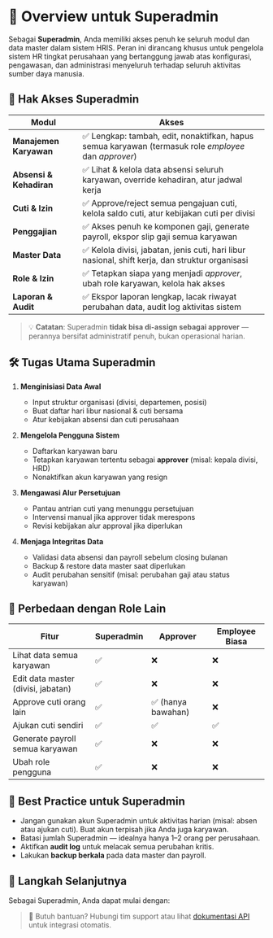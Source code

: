 # 👑 Overview untuk Superadmin

Sebagai **Superadmin**, Anda memiliki akses penuh ke seluruh modul dan data master dalam sistem HRIS. Peran ini dirancang khusus untuk pengelola sistem HR tingkat perusahaan yang bertanggung jawab atas konfigurasi, pengawasan, dan administrasi menyeluruh terhadap seluruh aktivitas sumber daya manusia.

## 🔑 Hak Akses Superadmin

| Modul | Akses |
|-------|--------|
| **Manajemen Karyawan** | ✅ Lengkap: tambah, edit, nonaktifkan, hapus semua karyawan (termasuk role *employee* dan *approver*) |
| **Absensi & Kehadiran** | ✅ Lihat & kelola data absensi seluruh karyawan, override kehadiran, atur jadwal kerja |
| **Cuti & Izin** | ✅ Approve/reject semua pengajuan cuti, kelola saldo cuti, atur kebijakan cuti per divisi |
| **Penggajian** | ✅ Akses penuh ke komponen gaji, generate payroll, ekspor slip gaji semua karyawan |
| **Master Data** | ✅ Kelola divisi, jabatan, jenis cuti, hari libur nasional, shift kerja, dan struktur organisasi |
| **Role & Izin** | ✅ Tetapkan siapa yang menjadi *approver*, ubah role karyawan, kelola hak akses |
| **Laporan & Audit** | ✅ Ekspor laporan lengkap, lacak riwayat perubahan data, audit log aktivitas sistem |

> 💡 **Catatan**: Superadmin **tidak bisa di-assign sebagai approver** — perannya bersifat administratif penuh, bukan operasional harian.

## 🛠️ Tugas Utama Superadmin

1. **Menginisiasi Data Awal**  
   - Input struktur organisasi (divisi, departemen, posisi)
   - Buat daftar hari libur nasional & cuti bersama
   - Atur kebijakan absensi dan cuti perusahaan

2. **Mengelola Pengguna Sistem**  
   - Daftarkan karyawan baru
   - Tetapkan karyawan tertentu sebagai **approver** (misal: kepala divisi, HRD)
   - Nonaktifkan akun karyawan yang resign

3. **Mengawasi Alur Persetujuan**  
   - Pantau antrian cuti yang menunggu persetujuan
   - Intervensi manual jika approver tidak merespons
   - Revisi kebijakan alur approval jika diperlukan

4. **Menjaga Integritas Data**  
   - Validasi data absensi dan payroll sebelum closing bulanan
   - Backup & restore data master saat diperlukan
   - Audit perubahan sensitif (misal: perubahan gaji atau status karyawan)

## 🔄 Perbedaan dengan Role Lain

| Fitur | Superadmin | Approver | Employee Biasa |
|-------|------------|----------|----------------|
| Lihat data semua karyawan | ✅ | ❌ | ❌ |
| Edit data master (divisi, jabatan) | ✅ | ❌ | ❌ |
| Approve cuti orang lain | ✅ | ✅ (hanya bawahan) | ❌ |
| Ajukan cuti sendiri | ✅ | ✅ | ✅ |
| Generate payroll semua karyawan | ✅ | ❌ | ❌ |
| Ubah role pengguna | ✅ | ❌ | ❌ |

## 📌 Best Practice untuk Superadmin

- Jangan gunakan akun Superadmin untuk aktivitas harian (misal: absen atau ajukan cuti). Buat akun terpisah jika Anda juga karyawan.
- Batasi jumlah Superadmin — idealnya hanya 1–2 orang per perusahaan.
- Aktifkan **audit log** untuk melacak semua perubahan kritis.
- Lakukan **backup berkala** pada data master dan payroll.

## 🚀 Langkah Selanjutnya

Sebagai Superadmin, Anda dapat mulai dengan:


> 💬 Butuh bantuan? Hubungi tim support atau lihat [dokumentasi API](/api/overview) untuk integrasi otomatis.